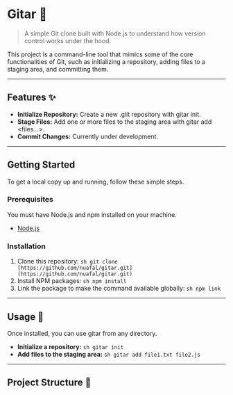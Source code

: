 ﻿# Gitar 🎸

> A simple Git clone built with Node.js to understand how version control works under the hood.

This project is a command-line tool that mimics some of the core functionalities of Git, such as initializing a repository, adding files to a staging area, and committing them.

---

## Features ✨

* **Initialize Repository:** Create a new .glit repository with gitar init.
* **Stage Files:** Add one or more files to the staging area with gitar add <files...>.
* **Commit Changes:** Currently under development.

---

## Getting Started

To get a local copy up and running, follow these simple steps.

### Prerequisites

You must have Node.js and npm installed on your machine.
* [Node.js](https://nodejs.org/)

### Installation

1.  Clone this repository:
    `sh
    git clone [https://github.com/nuafal/gitar.git](https://github.com/nuafal/gitar.git)
    `
2.  Install NPM packages:
    `sh
    npm install
    `
3.  Link the package to make the command available globally:
    `sh
    npm link
    `

---

## Usage 🚀

Once installed, you can use gitar from any directory.

* **Initialize a repository:**
    `sh
    gitar init
    `
* **Add files to the staging area:**
    `sh
    gitar add file1.txt file2.js
    `

---

## Project Structure 📁

